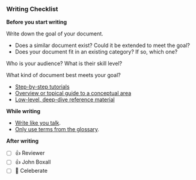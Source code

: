 ### Writing Checklist

**Before you start writing**

Write down the goal of your document.
* Does a similar document exist? Could it be extended to meet the goal?
* Does your document fit in an existing category? If so, which one?

Who is your audience? What is their skill level?

What kind of document best meets your goal?
* [Step-by-step tutorials](https://jacobian.org/writing/what-to-write/#tutorials)
* [Overview or topical guide to a conceptual area](https://jacobian.org/writing/what-to-write/#topical-guides)
* [Low-level, deep-dive reference material](https://jacobian.org/writing/what-to-write/#reference)

**While writing**

* [Write like you talk](http://paulgraham.com/talk.html).
* [Only use terms from the glossary](https://docs.google.com/document/d/1xbHkio-hdps-5zZG-SmmAKbR9WpXtrJJ-fprShN7NkM/edit).

**After writing**

* [ ] 👍 Reviewer
* [ ] 👍 John Boxall
* [ ] 🍻 Celeberate